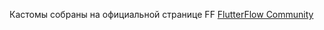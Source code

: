 Кастомы собраны на официальной странице FF
[FlutterFlow Community](https://community.flutterflow.io/c/community-custom-widgets)
